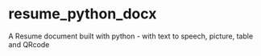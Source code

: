 # resume_python_docx
A Resume document built with python - with text to speech, picture, table and QRcode
